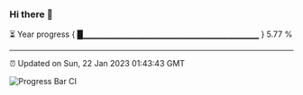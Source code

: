 ### Hi there 👋

⏳ Year progress { █▁▁▁▁▁▁▁▁▁▁▁▁▁▁▁▁▁▁▁▁▁▁▁▁▁▁▁▁▁ } 5.77 %

---

⏰ Updated on Sun, 22 Jan 2023 01:43:43 GMT

![Progress Bar CI](https://github.com/ZhaoGui/ZhaoGui/workflows/Progress%20Bar%20CI/badge.svg)
